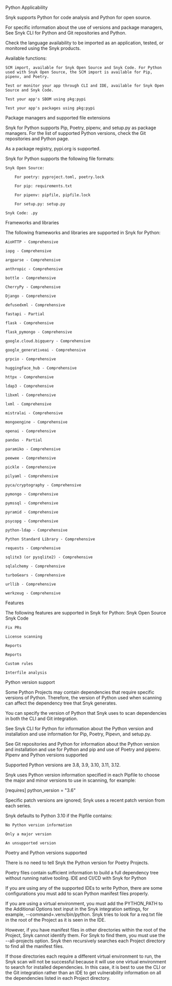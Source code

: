Python
Applicability

Snyk supports Python for code analysis and Python for open source.

For specific information about the use of versions and package managers, See Snyk CLI for Python and Git repositories and Python.

Check the language availability to be imported as an application, tested, or monitored using the Snyk products.

Available functions:

    SCM import, available for Snyk Open Source and Snyk Code. For Python used with Snyk Open Source, the SCM import is available for Pip, pipenv, and Poetry.

    Test or monitor your app through CLI and IDE, available for Snyk Open Source and Snyk Code.

    Test your app's SBOM using pkg:pypi

    Test your app's packages using pkg:pypi

Package managers and supported file extensions

Snyk for Python supports Pip, Poetry, pipenv, and setup.py as package managers. For the list of supported Python versions, check the Git repositories and Python page.

As a package registry, pypi.org is supported.

Snyk for Python supports the following file formats:

    Snyk Open Source:

        For poetry: pyproject.toml, poetry.lock

        For pip: requirements.txt

        For pipenv: pipfile, pipfile.lock

        For setup.py: setup.py

    Snyk Code: .py

Frameworks and libraries

The following frameworks and libraries are supported in Snyk for Python:

    AioHTTP - Comprehensive

    iopg - Comprehensive

    argparse - Comprehensive

    anthropic - Comprehensive

    bottle - Comprehensive

    CherryPy - Comprehensive

    Django - Comprehensive

    defusedxml - Comprehensive

    fastapi - Partial

    flask - Comprehensive

    flask_pymongo - Comprehensive

    google.cloud.bigquery - Comprehensive

    google_generativeai - Comprehensive

    grpcio - Comprehensive

    huggingface_hub - Comprehensive

    httpx - Comprehensive

    ldap3 - Comprehensive

    libxml - Comprehensive

    lxml - Comprehensive

    mistralai - Comprehensive

    mongoengine - Comprehensive

    openai - Comprehensive

    pandas - Partial

    paramiko - Comprehensive

    peewee - Comprehensive

    pickle - Comprehensive

    pilyaml - Comprehensive

    pyca/cryptography - Comprehensive

    pymongo - Comprehensive

    pymssql - Comprehensive

    pyramid - Comprehensive

    psycopg - Comprehensive

    python-ldap - Comprehensive

    Python Standard Library - Comprehensive

    requests - Comprehensive

    sqlite3 (or pysqlite2) - Comprehensive

    sqlalchemy - Comprehensive

    turboGears - Comprehensive

    urllib - Comprehensive

    werkzeug - Comprehensive

Features

The following features are supported in Snyk for Python:
Snyk Open Source
Snyk Code

    Fix PRs

    License scanning

    Reports

    Reports

    Custom rules

    Interfile analysis

Python version support

Some Python Projects may contain dependencies that require specific versions of Python. Therefore, the version of Python used when scanning can affect the dependency tree that Snyk generates.

You can specify the version of Python that Snyk uses to scan dependencies in both the CLI and Git integration.

See Snyk CLI for Python for information about the Python version and installation and use information for Pip, Poetry, Pipevn, and setup.py.

See Git repositories and Python for information about the Python version and installation and use for Python and pip and use of Poetry and pipenv.
Pipenv and Python versions supported

Supported Python versions are 3.8, 3.9, 3.10, 3.11, 3.12.

Snyk uses Python version information specified in each Pipfile to choose the major and minor versions to use in scanning, for example:

[requires]
python_version = "3.6"

Specific patch versions are ignored; Snyk uses a recent patch version from each series.

Snyk defaults to Python 3.10 if the Pipfile contains:

    No Python version information

    Only a major version

    An unsupported version

Poetry and Python versions supported

There is no need to tell Snyk the Python version for Poetry Projects.

Poetry files contain sufficient information to build a full dependency tree without running native tooling.
IDE and CI/CD with Snyk for Python

If you are using any of the supported IDEs to write Python, there are some configurations you must add to scan Python manifest files properly.

If you are using a virtual environment, you must add the PYTHON_PATH to the Additional Options text input in the Snyk integration settings, for example, --command=.venv/bin/python. Snyk tries to look for a _req_.txt file in the root of the Project as it is seen in the IDE.

However, if you have manifest files in other directories within the root of the Project, Snyk cannot identify them. For Snyk to find them, you must use the --all-projects option. Snyk then recursively searches each Project directory to find all the manifest files.

If those directories each require a different virtual environment to run, the Snyk scan will not be successful because it will use one virtual environment to search for installed dependencies. In this case, it is best to use the CLI or the Git integration rather than an IDE to get vulnerability information on all the dependencies listed in each Project directory.
